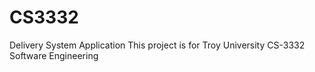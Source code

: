 # CS3332
Delivery System Application
This project is for Troy University CS-3332 Software Engineering
